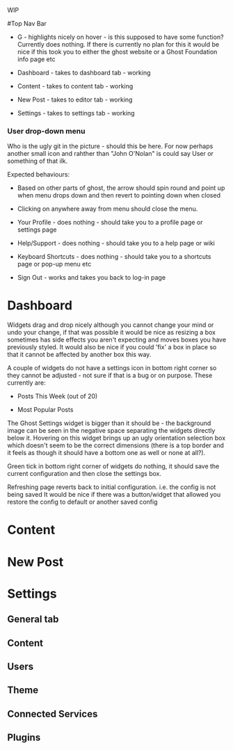 WIP

#Top Nav Bar

* G - highlights nicely on hover - is this supposed to have some function? Currently does nothing.
If there is currently no plan for this it would be nice if this took you to either the ghost website or a Ghost Foundation info page etc 

* Dashboard - takes to dashboard tab - working

* Content - takes to content tab - working

* New Post - takes to editor tab - working

* Settings -  takes to settings tab - working

### User drop-down menu

Who is the ugly git in the picture - should this be here. For now perhaps another small icon and rahther than "John O'Nolan" is could say User or something of that ilk.

Expected behaviours:

* Based on other parts of ghost, the arrow should spin round and point up when menu drops down and then revert to pointing down when closed

* Clicking on anywhere away from menu should close the menu.



* Your Profile - does nothing - should take you to a profile page or settings page

* Help/Support - does nothing - should take you to a help page or wiki

* Keyboard Shortcuts - does nothing - should take you to a shortcuts page or pop-up menu etc

* Sign Out - works and takes you back to log-in page


# Dashboard

Widgets drag and drop nicely although you cannot change your mind or undo your change, if that was possible it would be nice as resizing a box sometimes has side effects you aren't expecting and moves boxes you have previously styled. It would also be nice if you could 'fix' a box in place so that it cannot be affected by another box this way.

A couple of widgets do not have a settings icon in bottom right corner so they cannot be adjusted - not sure if that is a bug or on purpose. These currently are:

* Posts This Week (out of 20)

* Most Popular Posts

The Ghost Settings widget is bigger than it should be - the background image can be seen in the negative space separating the widgets directly below it. Hovering on this widget brings up an ugly orientation selection box which doesn't seem to be the correct dimensions (there is a top border and it feels as though it should have a bottom one as well or none at all?).  

Green tick in bottom right corner of widgets do nothing, it should save the current configuration and then close the settings box.

Refreshing page reverts back to initial configuration. i.e. the config is not being saved
It would be nice if there was a button/widget that allowed you restore the config to default or another saved config

# Content

# New Post

# Settings

 
## General tab

## Content

## Users

## Theme

## Connected Services

## Plugins